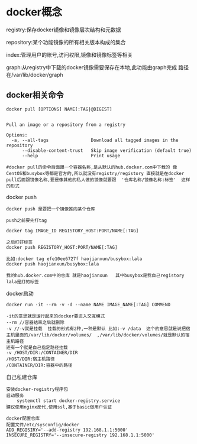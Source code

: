 # docker概念

registry:保存docker镜像和镜像层次结构和元数据

repository:某个功能镜像的所有相关版本构成的集合

index:管理用户的账号,访问权限,镜像和镜像标签等相关

graph:从registry中下载的docker镜像需要保存在本地,此功能由graph完成  路径在/var/lib/docker/graph



## docker相关命令

```
docker pull [OPTIONS] NAME[:TAG|@DIGEST]


Pull an image or a repository from a registry

Options:
  -a, --all-tags                Download all tagged images in the repository
      --disable-content-trust   Skip image verification (default true)
      --help                    Print usage
      
#docker pull的命令后面跟一个容器名称,是从默认的hub.docker.com中下载的 像CentOS和busybox等都是官方的,所以就没有registry/registory 直接就是在docker pull后面跟镜像名称,要是像其他的私人做的镜像就要跟  '仓库名称/镜像名称:标签'  这样的形式
```

docker push

```
docker push 是要把一个镜像推向某个仓库

push之前要先打tag

docker tag IMAGE_ID REGISTORY_HOST:PORT/NAME[:TAG]

之后打好标签
docker push REGISTORY_HOST:PORT/NAME[:TAG]

比如:docker tag efe10ee6727f haojianxun/busybox:lala
docker push haojianxun/busybox:lala

我的hub.docker.com中的仓库 就是haojianxun   其中busybox是我自己registory  lala是打的标签
```

docker启动

```
docker run -it --rm -v -d --name NAME IMAGE_NAME[:TAG] COMMEND

-it的意思就是运行起来的docker要进入交互模式
--rm //容器结束之后就删除
-v //-v就是挂载  挂载的形式有2种,一种是默认 比如:-v /data  这个的意思就是说把宿主机里面的/var/lib/docker/volumes/  ,/var/lib/docker/volumes/就是默认的宿主机路径
还有一个就是自己指定路径挂载
-v /HOST/DIR:/CONTAINER/DIR
/HOST/DIR:宿主机路径
/CONTAINER/DIR:容器中的路径
```

自己私建仓库

```
安装docker-registry程序包
启动服务
	systemctl start docker-registry.service
建议使用nginx反代,使用ssl,基于basic做用户认证

docker配置仓库
配置文件/etc/sysconfig/docker
ADD_REGISIRY='--add-registry 192.168.1.1:5000'
INSECURE_REGISTRY='--insecure-registry 192.168.1.1:5000'
```

